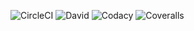 ![CircleCI](https://img.shields.io/circleci/project/kujon/zaparoom.svg?style=flat-square)
![David](https://img.shields.io/david/kujon/zaparoom.svg?style=flat-square)
![Codacy](https://img.shields.io/codacy/7a73c6a8c9444c0ead08aa82a4fbf634.svg?style=flat-square)
![Coveralls](https://img.shields.io/coveralls/kujon/zaparoom.svg?style=flat-square)
